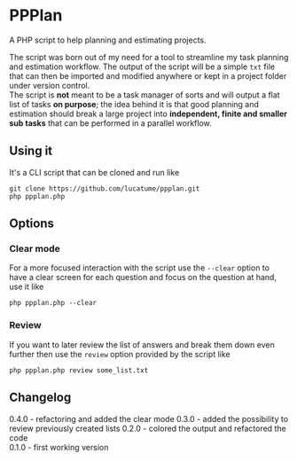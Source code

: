 # PPPlan

A PHP script to help planning and estimating projects.

The script was born out of my need for a tool to streamline my task planning and estimation workflow. The output of the script will be a simple <code>txt</code> file that can then be imported and modified anywhere or kept in a project folder under version control.  
The script is **not** meant to be a task manager of sorts and will output a flat list of tasks **on purpose**; the idea behind it is that good planning and estimation should break a large project into **independent, finite and smaller sub tasks** that can be performed in a parallel workflow.

## Using it
It's a CLI script that can be cloned and run like
    
    git clone https://github.com/lucatume/ppplan.git
    php ppplan.php


## Options

### Clear mode
For a more focused interaction with the script use the <code>--clear</code> option to have a clear screen for each question and focus on the question at hand, use it like

    php ppplan.php --clear

### Review
If you want to later review the list of answers and break them down even further then use the <code>review</code> option provided by the script like

    php ppplan.php review some_list.txt

## Changelog
0.4.0 - refactoring and added the clear mode
0.3.0 - added the possibility to review previously created lists
0.2.0 - colored the output and refactored the code  
0.1.0 - first working version
